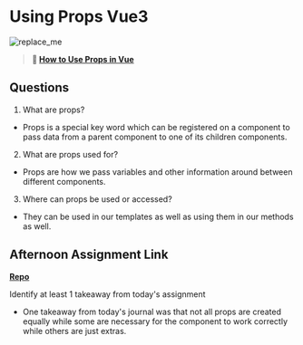 # Using Props Vue3

![replace_me](https://codeworks.blob.core.windows.net/public/assets/img/illustrations/placeholder.svg)

> **📖 [How to Use Props in Vue](https://codeworksacademy.com/fs-student-guide/resources/wk6/02-Props)**

## Questions

1. What are props?

- Props is a special key word which can be registered on a component to pass data from a parent component to one of its children components.

2. What are props used for?

- Props are how we pass variables and other information around between different components.

3. Where can props be used or accessed?

- They can be used in our templates as well as using them in our methods as well.

## Afternoon Assignment Link

**[Repo](https://github.com/PKILB/gifted-re-vued)**

Identify at least 1 takeaway from today's assignment

- One takeaway from today's journal was that not all props are created equally while some are necessary for the component to work correctly while others are just extras.